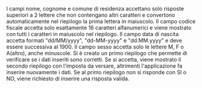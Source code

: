 I campi nome, cognome e comune di residenza accettano solo risposte superiori a 2 lettere che non contengano altri caratteri e convertono automaticamente nel riepilogo la prima lettera in maiuscolo.
Il campo codice fiscale accetta solo esattamente 16 caratteri alfanumerici e viene mostrato con tutti i caratteri in maiuscolo nel riepilogo.
Il campo data di nascita accetta formati "dd/MM/yyyy", "dd-MM-yyyy" e "dd.MM.yyyy" e deve essere successiva al 1900. 
Il campo sesso accetta solo le lettere M, F o A(altro), anche minuscole.
Si è creato un primo riepilogo che permette di verificare se i dati inseriti sono corretti. 
Se si accetta, viene mostrato il secondo riepilogo con l'imposta da versare, altrimenti l'applicazione fa inserire nuovamente i dati. 
Se al primo riepilogo non si risponde con SI o NO, viene richiesto di inserire una risposta valida.
